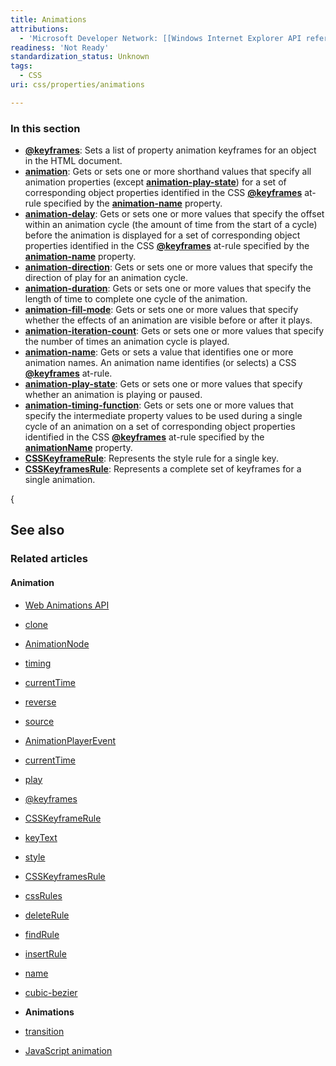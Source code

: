 ```yaml
---
title: Animations
attributions:
  - 'Microsoft Developer Network: [[Windows Internet Explorer API reference](http://msdn.microsoft.com/en-us/library/ie/hh828809%28v=vs.85%29.aspx) Article]'
readiness: 'Not Ready'
standardization_status: Unknown
tags:
  - CSS
uri: css/properties/animations

---
```

### In this section

-   [**@keyframes**](/css/atrules/@keyframes): Sets a list of property animation keyframes for an object in the HTML document.
-   [**animation**](/css/properties/animation/animation): Gets or sets one or more shorthand values that specify all animation properties (except [**animation-play-state**](/css/properties/animation-play-state)) for a set of corresponding object properties identified in the CSS [**@keyframes**](/css/atrules/@keyframes) at-rule specified by the [**animation-name**](/css/properties/animation-name) property.
-   [**animation-delay**](/css/properties/animation-delay): Gets or sets one or more values that specify the offset within an animation cycle (the amount of time from the start of a cycle) before the animation is displayed for a set of corresponding object properties identified in the CSS [**@keyframes**](/css/atrules/@keyframes) at-rule specified by the [**animation-name**](/css/properties/animation-name) property.
-   [**animation-direction**](/css/properties/animation-direction): Gets or sets one or more values that specify the direction of play for an animation cycle.
-   [**animation-duration**](/css/properties/animation-duration): Gets or sets one or more values that specify the length of time to complete one cycle of the animation.
-   [**animation-fill-mode**](/css/properties/animation-fill-mode): Gets or sets one or more values that specify whether the effects of an animation are visible before or after it plays.
-   [**animation-iteration-count**](/css/properties/animation-iteration-count): Gets or sets one or more values that specify the number of times an animation cycle is played.
-   [**animation-name**](/css/properties/animation-name): Gets or sets a value that identifies one or more animation names. An animation name identifies (or selects) a CSS [**@keyframes**](/css/atrules/@keyframes) at-rule.
-   [**animation-play-state**](/css/properties/animation-play-state): Gets or sets one or more values that specify whether an animation is playing or paused.
-   [**animation-timing-function**](/css/properties/animation-timing-function): Gets or sets one or more values that specify the intermediate property values to be used during a single cycle of an animation on a set of corresponding object properties identified in the CSS [**@keyframes**](/css/atrules/@keyframes) at-rule specified by the [**animationName**](/css/properties/animation-name) property.
-   [**CSSKeyframeRule**](/css/cssom/CSSKeyframeRule): Represents the style rule for a single key.
-   [**CSSKeyframesRule**](/css/cssom/CSSKeyframesRule): Represents a complete set of keyframes for a single animation.

{

## See also

### Related articles

#### Animation

-   [Web Animations API](/apis/web_animations)

-   [clone](/apis/web_animations/AnimationEffect/clone)

-   [AnimationNode](/apis/web_animations/AnimationNode)

-   [timing](/apis/web_animations/AnimationNode/timing)

-   [currentTime](/apis/web_animations/AnimationPlayer/currentTime)

-   [reverse](/apis/web_animations/AnimationPlayer/reverse)

-   [source](/apis/web_animations/AnimationPlayer/source)

-   [AnimationPlayerEvent](/apis/web_animations/AnimationPlayerEvent)

-   [currentTime](/apis/web_animations/AnimationTimeline/currentTime)

-   [play](/apis/web_animations/AnimationTimeline/play)

-   [@keyframes](/css/atrules/@keyframes)

-   [CSSKeyframeRule](/css/cssom/CSSKeyframeRule)

-   [keyText](/css/cssom/CSSKeyframeRule/keyText)

-   [style](/css/cssom/CSSKeyframeRule/style)

-   [CSSKeyframesRule](/css/cssom/CSSKeyframesRule)

-   [cssRules](/css/cssom/CSSKeyframesRule/cssRules)

-   [deleteRule](/css/cssom/CSSKeyframesRule/deleteRule)

-   [findRule](/css/cssom/CSSKeyframesRule/findRule)

-   [insertRule](/css/cssom/CSSKeyframesRule/insertRule)

-   [name](/css/cssom/CSSKeyframesRule/name)

-   [cubic-bezier](/css/functions/cubic-bezier)

-   **Animations**

-   [transition](/css/properties/transition)

-   [JavaScript animation](/tutorials/animation_in_javascript_2)
